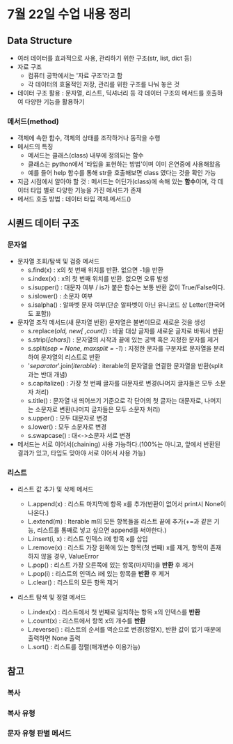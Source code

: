 # 7월 22일 수업 내용 정리

## Data Structure
- 여러 데이터를 효과적으로 사용, 관리하기 위한 구조(str, list, dict 등)
- 자료 구조
    - 컴퓨터 공학에서는 '자료 구조'라고 함
    - 각 데이터의 효율적인 저장, 관리를 위한 구조를 나눠 놓은 것
- 데이터 구조 활용 : 문자열, 리스트, 딕셔너리 등 각 데이터 구조의 메서드를 호출하여 다양한 기능을 활용하기

### 메서드(method)
- 객체에 속한 함수, 객체의 상태를 조작하거나 동작을 수행
- 메서드의 특징
    - 메서드는 클래스(class) 내부에 정의되는 함수
    - 클래스는 python에서 '타입을 표현하는 방법'이며 이미 은연중에 사용해왔음
    - 예를 들어 help 함수를 통해 str을 호출해보면 class 였다는 것을 확인 가능
- 지금 시점에서 알아야 할 것 : 메서드는 어딘가(class)에 속해 있는 **함수**이며, 각 데이터 타입 별로 다양한 기능을 가진 메서드가 존재
- 메서드 호출 방법 : 데이터 타입 객체.메서드()

## 시퀀드 데이터 구조
### 문자열
- 문자열 조회/탐색 및 검증 메서드
    - s.find(x) : x의 첫 번째 위치를 반환. 없으면 -1을 반환
    - s.index(x) : x의 첫 번째 위치를 반환. 없으면 오류 발생
    - s.isupper() : 대문자 여부 / is가 붙은 함수는 보통 반환 값이 True/False이다.
    - s.islower() : 소문자 여부
    - s.isalpha() : 알파벳 문자 여부(단순 알파벳이 아닌 유니코드 상 Letter(한국어도 포함))
- 문자열 조작 메서드(새 문자열 반환) 문자열은 불변이므로 새로운 것을 생성
    - s.replace(*old, new[ ,count]*) : 바꿀 대상 글자를 새로운 글자로 바꿔서 반환
    - s.strip(*[chars]*) : 문자열의 시작과 끝에 있는 공백 혹은 지정한 문자를 제거
    - s.split(*sep = None, maxsplit = -1*) : 지정한 문자를 구분자로 문자열을 분리하여 문자열의 리스트로 반환
    - '*separator*'.join(*iterable*) : iterable의 문자열을 연결한 문자열을 반환(split과는 반대 개념)
    - s.capitalize() : 가장 첫 번째 글자를 대문자로 변경(나머지 글자들은 모두 소문자 처리)
    - s.title() : 문자열 내 띄어쓰기 기준으로 각 단어의 첫 글자는 대문자로, 나머지는 소문자로 변환(나머지 글자들은 모두 소문자 처리)
    - s.upper() : 모두 대문자로 변경
    - s.lower() : 모두 소문자로 변경
    - s.swapcase() : 대<->소문자 서로 변경
- 메서드는 서로 이어서(chaining) 사용 가능하다.(100%는 아니고, 앞에서 반환된 결과가 있고, 타입도 맞아야 서로 이어서 사용 가능)

### 리스트
- 리스트 값 추가 및 삭제 메서드
    - L.append(x) : 리스트 마지막에 항목 x를 추가(반환이 없어서 print시 None이 나온다.)
    - L.extend(m) : Iterable m의 모든 항목들을 리스트 끝에 추가(+=과 같은 기능, 리스트를 통째로 넣고 싶으면 append를 써야한다.)
    - L.insert(i, x) : 리스트 인덱스 i에 항목 x를 삽입
    - L.remove(x) : 리스트 가장 왼쪽에 있는 항목(첫 번째) x를 제거, 항목이 존재하지 않을 경우, ValueError
    - L.pop() : 리스트 가장 오른쪽에 있는 항목(마지막)을 **반환** 후 제거
    - L.pop(i) : 리스트의 인덱스 i에 있는 항목을 **반환** 후 제거
    - L.clear() : 리스트의 모든 항목 제거

- 리스트 탐색 및 정렬 메서드
    - L.index(x) : 리스트에서 첫 번째로 일치하는 항목 x의 인덱스를 **반환**
    - L.count(x) : 리스트에서 항목 x의 개수를 **반환**
    - L.reverse() : 리스트의 순서를 역순으로 변경(정렬X), 반환 값이 없기 때문에 출력하면 None 출력
    - L.sort() : 리스트를 정렬(매개변수 이용가능)

## 참고
### 복사
### 복사 유형
### 문자 유형 판별 메서드
